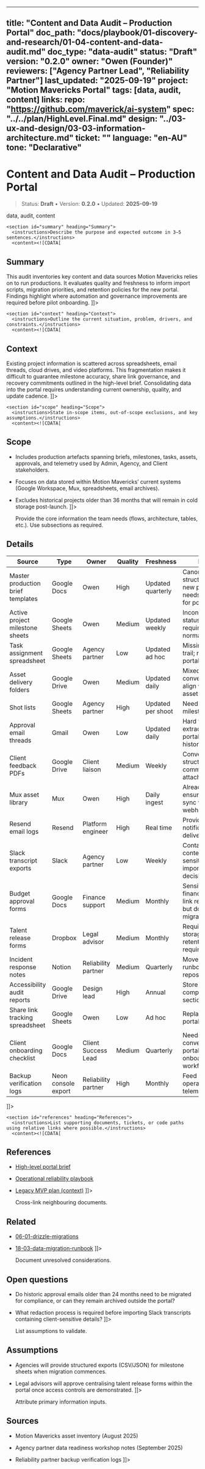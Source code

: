 <!-- ai:managed start file="docs/playbook/01-discovery-and-research/01-04-content-and-data-audit.md" responsibility="docs" strategy="replace" -->
---
title: "Content and Data Audit – Production Portal"
doc_path: "docs/playbook/01-discovery-and-research/01-04-content-and-data-audit.md"
doc_type: "data-audit"
status: "Draft"
version: "0.2.0"
owner: "Owen (Founder)"
reviewers: ["Agency Partner Lead", "Reliability Partner"]
last_updated: "2025-09-19"
project: "Motion Mavericks Portal"
tags: [data, audit, content]
links:
  repo: "https://github.com/maverick/ai-system"
  spec: "../../plan/HighLevel.Final.md"
  design: "../03-ux-and-design/03-03-information-architecture.md"
  ticket: "<PLACEHOLDER>"
language: "en-AU"
tone: "Declarative"
---

# Content and Data Audit – Production Portal

> Status: **Draft** • Version: **0.2.0** • Updated: **2025-09-19**

<doc xmlns="urn:docs:universal"
     type="data-audit"
     path="docs/playbook/01-discovery-and-research/01-04-content-and-data-audit.md"
     version="0.2.0"
     status="Draft"
     owner="Owen (Founder)">

  <meta>
    <link rel="repo" href="https://github.com/maverick/ai-system"/>
    <link rel="spec" href="../../plan/HighLevel.Final.md"/>
    <link rel="design" href="../03-ux-and-design/03-03-information-architecture.md"/>
    <tags>data, audit, content</tags>
  </meta>

  <sections>

    <section id="summary" heading="Summary">
      <instructions>Describe the purpose and expected outcome in 3–5 sentences.</instructions>
      <content><![CDATA[
## Summary
This audit inventories key content and data sources Motion Mavericks relies on to run productions. It evaluates quality and freshness to inform import scripts, migration priorities, and retention policies for the new portal. Findings highlight where automation and governance improvements are required before pilot onboarding.
]]></content>
    </section>

    <section id="context" heading="Context">
      <instructions>Outline the current situation, problem, drivers, and constraints.</instructions>
      <content><![CDATA[
## Context
Existing project information is scattered across spreadsheets, email threads, cloud drives, and video platforms. This fragmentation makes it difficult to guarantee milestone accuracy, share link governance, and recovery commitments outlined in the high-level brief. Consolidating data into the portal requires understanding current ownership, quality, and update cadence.
]]></content>
    </section>

    <section id="scope" heading="Scope">
      <instructions>State in-scope items, out-of-scope exclusions, and key assumptions.</instructions>
      <content><![CDATA[
## Scope
- Includes production artefacts spanning briefs, milestones, tasks, assets, approvals, and telemetry used by Admin, Agency, and Client stakeholders.
- Focuses on data stored within Motion Mavericks’ current systems (Google Workspace, Mux, spreadsheets, email archives).
- Excludes historical projects older than 36 months that will remain in cold storage post-launch.
]]></content>
    </section>

    <section id="details" heading="Details">
      <instructions>Provide the core information the team needs (flows, architecture, tables, etc.). Use subsections as required.</instructions>
      <content><![CDATA[
## Details
| Source | Type | Owner | Quality | Freshness | Notes |
|--------|------|-------|---------|-----------|-------|
| Master production brief templates | Google Docs | Owen | High | Updated quarterly | Canonical structure for new projects; needs tagging for portal import |
| Active project milestone sheets | Google Sheets | Owen | Medium | Updated weekly | Inconsistent status fields; requires normalisation |
| Task assignment spreadsheet | Google Sheets | Agency partner | Low | Updated ad hoc | Missing audit trail; replace via portal tasks |
| Asset delivery folders | Google Drive | Owen | Medium | Updated daily | Mixed naming conventions; align with portal asset metadata |
| Shot lists | Google Sheets | Agency partner | High | Updated per shoot | Need linkage to milestones/tasks |
| Approval email threads | Gmail | Owen | Low | Updated daily | Hard to search; extract into portal comment history |
| Client feedback PDFs | Google Drive | Client liaison | Medium | Weekly | Convert to structured comments or attachments |
| Mux asset library | Mux | Owen | High | Daily ingest | Already signed; ensure metadata sync via webhooks |
| Resend email logs | Resend | Platform engineer | High | Real time | Provides notification delivery metrics |
| Slack transcript exports | Slack | Agency partner | Low | Weekly | Contains context; sensitive; only import curated decisions |
| Budget approval forms | Google Docs | Finance support | Medium | Monthly | Sensitive finance data; link references but do not migrate |
| Talent release forms | Dropbox | Legal advisor | Medium | Monthly | Requires secure storage; note retention requirements |
| Incident response notes | Notion | Reliability partner | Medium | Quarterly | Move to portal runbook repository |
| Accessibility audit reports | Google Drive | Design lead | High | Annual | Store in portal compliance section |
| Share link tracking spreadsheet | Google Sheets | Owen | Low | Ad hoc | Replace with portal analytics |
| Client onboarding checklist | Google Docs | Client Success Lead | Medium | Quarterly | Needs conversion to portal onboarding workflow |
| Backup verification logs | Neon console export | Reliability partner | High | Monthly | Feed into operations telemetry |
]]></content>
    </section>

    <section id="references" heading="References">
      <instructions>List supporting documents, tickets, or code paths using relative links where possible.</instructions>
      <content><![CDATA[
## References
- [High-level portal brief](../../plan/HighLevel.Final.md)
- [Operational reliability playbook](../15-observability-and-reliability/15-03-reliability-engineering.md)
- [Legacy MVP plan (context)](../../specs/legacy-mvp-plan.md)
]]></content>
    </section>

    <section id="related" heading="Related">
      <instructions>Cross-link neighbouring documents.</instructions>
      <content><![CDATA[
## Related
- [06-01-drizzle-migrations](../06-data-model-and-storage/06-01-drizzle-migrations.md)
- [18-03-data-migration-runbook](../18-release-and-cutover/18-03-data-migration-runbook.md)
]]></content>
    </section>

    <section id="open_questions" heading="Open questions">
      <instructions>Document unresolved considerations.</instructions>
      <content><![CDATA[
## Open questions
- Do historic approval emails older than 24 months need to be migrated for compliance, or can they remain archived outside the portal?
- What redaction process is required before importing Slack transcripts containing client-sensitive details?
]]></content>
    </section>

    <section id="assumptions" heading="Assumptions">
      <instructions>List assumptions to validate.</instructions>
      <content><![CDATA[
## Assumptions
- Agencies will provide structured exports (CSV/JSON) for milestone sheets when migration commences.
- Legal advisors will approve centralising talent release forms within the portal once access controls are demonstrated.
]]></content>
    </section>

    <section id="sources" heading="Sources">
      <instructions>Attribute primary information inputs.</instructions>
      <content><![CDATA[
## Sources
- Motion Mavericks asset inventory (August 2025)
- Agency partner data readiness workshop notes (September 2025)
- Reliability partner backup verification logs
]]></content>
    </section>

  </sections>
</doc>
<!-- ai:managed end -->
